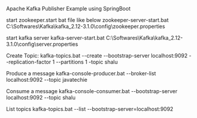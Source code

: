 Apache Kafka Publisher Example using SpringBoot

start zookeeper.start bat file like below
zookeeper-server-start.bat C:\Softwares\Kafka\kafka_2.12-3.1.0\config\zookeeper.properties

start kafka server
kafka-server-start.bat C:\Softwares\Kafka\kafka_2.12-3.1.0\config\server.properties

Create Topic:
kafka-topics.bat --create --bootstrap-server localhost:9092 --replication-factor 1 --partitions 1 -topic shalu

Produce a message
kafka-console-producer.bat --broker-list localhost:9092 --topic javatechie

Consume a message
kafka-console-consumer.bat --bootstrap-server localhost:9092 --topic shalu

List topics
kafka-topics.bat --list --bootstrap-server=localhost:9092